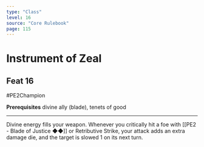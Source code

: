 ```yaml
---
type: "Class"
level: 16
source: "Core Rulebook"
page: 115
---
```

# Instrument of Zeal
## Feat 16
#PE2Champion

**Prerequisites** divine ally (blade), tenets of good

---
Divine energy fills your weapon. Whenever you critically hit a foe with [[PE2 - Blade of Justice ◆◆]] or Retributive Strike, your attack adds an extra damage die, and the target is slowed 1 on its next turn.